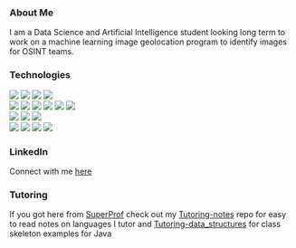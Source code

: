 ### About Me

I am a Data Science and Artificial Intelligence student looking long term to work on a machine learning image geolocation program to identify images for OSINT teams.

### Technologies

![](https://img.shields.io/badge/Java-grey?style=for-the-badge&logo=java&logoColor=white)
![](https://img.shields.io/badge/Springboot-grey?style=for-the-badge&logo=springboot&logoColor=white)
![](https://img.shields.io/badge/Octave-grey?style=for-the-badge&logo=octave&logocolor=white)
![](https://img.shields.io/badge/MySQL-grey?style=for-the-badge&logo=mysql&logocolor=white)
</br>
![](https://img.shields.io/badge/Python-grey?style=for-the-badge&logo=python&logoColor=white)
![](https://img.shields.io/badge/Numpy-grey?style=for-the-badge&logo=numpy&logoColor=white)
![](https://img.shields.io/badge/Tensorflow-grey?style=for-the-badge&logo=tensorflow&logoColor=white)
![](https://img.shields.io/badge/Pandas-grey?style=for-the-badge&logo=pandas&logoColor=white)
![](https://img.shields.io/badge/Flask-grey?style=for-the-badge&logo=flask&logocolor=white)
![](https://img.shields.io/badge/FastAPI-grey?style=for-the-badge&logo=fastapi&logocolor=white)
</br>
![](https://img.shields.io/badge/Git-grey?style=for-the-badge&logo=git&logocolor=white)
![](https://img.shields.io/badge/Docker-grey?style=for-the-badge&logo=docker&logocolor=white)
![](https://img.shields.io/badge/Heroku-grey?style=for-the-badge&logo=heroku&logocolor=white)
</br>
![](https://img.shields.io/badge/Pop_OS!-grey?style=for-the-badge&logo=popos&logocolor=white)
![](https://img.shields.io/badge/Ubuntu-grey?style=for-the-badge&logo=ubuntu&logocolor=white)
![](https://img.shields.io/badge/Windows-grey?style=for-the-badge&logo=windows&logocolor=white)
![](https://img.shields.io/badge/Excel-grey?style=for-the-badge&logo=microsoftexcel&logocolor=white)



### LinkedIn
Connect with me [here](https://www.linkedin.com/in/leondebnath/)

### Tutoring

If you got here from [SuperProf](https://www.superprof.co.uk/) check out my [Tutoring-notes](https://github.com/S010MON/Tutoring-notes) repo for easy to read notes on languages I tutor and [Tutoring-data_structures](https://github.com/S010MON/Tutoring-data_structures) for class skeleton examples for Java

